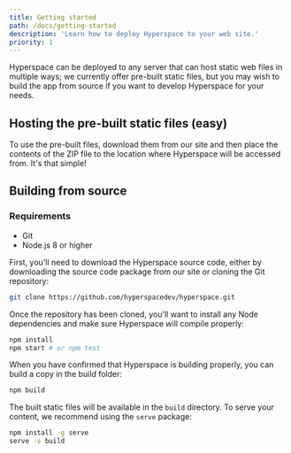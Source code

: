 ```yaml
---
title: Getting started
path: /docs/getting-started
description: 'Learn how to deploy Hyperspace to your web site.'
priority: 1
---
```


Hyperspace can be deployed to any server that can host static web files in multiple ways; we currently offer pre-built static files, but you may wish to build the app from source if you want to develop Hyperspace for your needs.

## Hosting the pre-built static files (easy)

To use the pre-built files, download them from our site and then place the contents of the ZIP file to the location where Hyperspace will be accessed from. It's that simple!

## Building from source

### Requirements

- Git
- Node.js 8 or higher

First, you'll need to download the Hyperspace source code, either by downloading the source code package from our site or cloning the Git repository:

```bash
git clone https://github.com/hyperspacedev/hyperspace.git
```

Once the repository has been cloned, you'll want to install any Node dependencies and make sure Hyperspace will compile properly:

```bash
npm install
npm start # or npm test
```

When you have confirmed that Hyperspace is building properly, you can build a copy in the build folder:

```bash
npm build
```

The built static files will be available in the `build` directory. To serve your content, we recommend using the `serve` package:

```bash
npm install -g serve
serve -s build
```